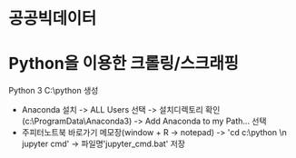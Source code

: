 # 공공빅데이터
# Python을 이용한 크롤링/스크래핑
Python 3
C:\python 생성
 
- Anaconda 설치 
-> ALL Users 선택 -> 설치디렉토리 확인 (c:\ProgramData\Anaconda3) -> Add Anaconda to my Path... 선택
- 주피터노트북 바로가기
메모장(window + R -> notepad) -> 'cd c:\python  \n jupyter cmd' -> 파일명'jupyter_cmd.bat' 저장  

